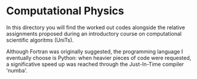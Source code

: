 # Computational Physics
In this directory you will find the worked out codes alongside the relative assignments proposed during an introductory course on computational scientific algoritms (UniTs). 

Although Fortran was originally suggested, the programming language I eventually choose is Python: when heavier pieces of code were requested, a significative speed up was reached through the Just-In-Time compiler 'numba'.
